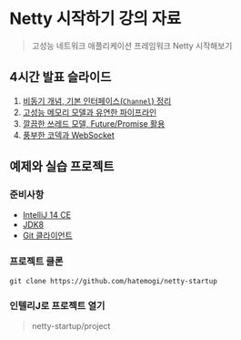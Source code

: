 #  Netty 시작하기 강의 자료

> 고성능 네트워크 애플리케이션 프레임워크 Netty 시작해보기

## 4시간 발표 슬라이드

1. [비동기 개념, 기본 인터페이스(```Channel```) 정리](http://hatemogi.github.io/netty-startup/)
1. [고성능 메모리 모델과 유연한 파이프라인](http://hatemogi.github.io/netty-startup/2.html)
1. [깔끔한 쓰레드 모델, Future/Promise 활용](http://hatemogi.github.io/netty-startup/3.html)
1. [풍부한 코덱과 WebSocket](http://hatemogi.github.io/netty-startup/4.html)

## 예제와 실습 프로젝트

### 준비사항

* [IntelliJ 14 CE](https://www.jetbrains.com/idea/download/)
* [JDK8](https://jdk8.java.net/download.html)
* [Git 클라이언트](http://git-scm.com/downloads)

### 프로젝트 클론

```
git clone https://github.com/hatemogi/netty-startup
```

### 인텔리J로 프로젝트 열기

> netty-startup/project
